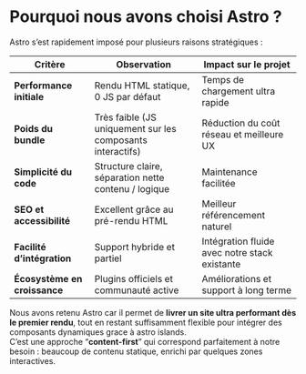 # Pourquoi nous avons choisi Astro ?

Astro s’est rapidement imposé pour plusieurs raisons stratégiques :

| Critère | Observation | Impact sur le projet |
|----------|--------------|----------------------|
| **Performance initiale** | Rendu HTML statique, 0 JS par défaut | Temps de chargement ultra rapide |
| **Poids du bundle** | Très faible (JS uniquement sur les composants interactifs) | Réduction du coût réseau et meilleure UX |
| **Simplicité du code** | Structure claire, séparation nette contenu / logique | Maintenance facilitée |
| **SEO et accessibilité** | Excellent grâce au pré-rendu HTML | Meilleur référencement naturel |
| **Facilité d’intégration** | Support hybride et partiel | Intégration fluide avec notre stack existante |
| **Écosystème en croissance** | Plugins officiels et communauté active | Améliorations et support à long terme |

Nous avons retenu Astro car il permet de **livrer un site ultra performant dès le premier rendu**, tout en restant suffisamment flexible pour intégrer des composants dynamiques grace à astro islands.  
C’est une approche “**content-first**” qui correspond parfaitement à notre besoin : beaucoup de contenu statique, enrichi par quelques zones interactives.

